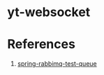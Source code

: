 # yt-websocket

# References

1. [spring-rabbimq-test-queue](https://github.com/borist2/spring-rabbimq-test-queue)